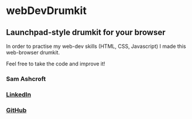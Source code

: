 # webDevDrumkit
## Launchpad-style drumkit for your browser

In order to practise my web-dev skills (HTML, CSS, Javascript) I made this web-browser drumkit.

Feel free to take the code and improve it!

### Sam Ashcroft
### [LinkedIn](https://www.linkedin.com/in/samashcroft)
### [GitHub](https://github.com/S-Ashcroft)
